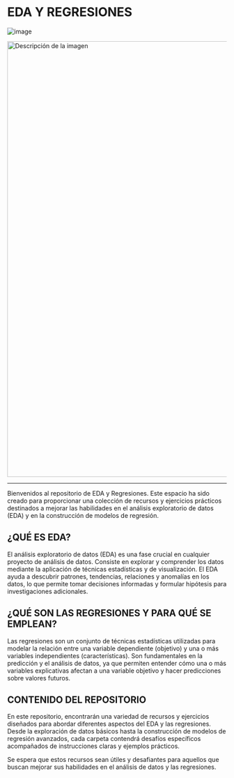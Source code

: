 # EDA Y REGRESIONES
![image](https://github.com/GsusSant/Possum-Regression-/assets/161477129/ca171e78-bb56-4ec3-af8a-87683dd64ff2)

<img src="https://github.com/GsusSant/Possum-Regression-/assets/161477129/11b7efc7-37bb-4735-9396-3c16afb6a620" alt="Descripción de la imagen" style="width: 1000px;">

********************
Bienvenidos al repositorio de EDA y Regresiones. Este espacio ha sido creado para proporcionar una colección de recursos y ejercicios prácticos destinados a mejorar las habilidades en el análisis exploratorio de datos (EDA) y en la construcción de modelos de regresión.

## ¿QUÉ ES EDA?
El análisis exploratorio de datos (EDA) es una fase crucial en cualquier proyecto de análisis de datos. Consiste en explorar y comprender los datos mediante la aplicación de técnicas estadísticas y de visualización. El EDA ayuda a descubrir patrones, tendencias, relaciones y anomalías en los datos, lo que permite tomar decisiones informadas y formular hipótesis para investigaciones adicionales.

## ¿QUÉ SON LAS REGRESIONES Y PARA QUÉ SE EMPLEAN?
Las regresiones son un conjunto de técnicas estadísticas utilizadas para modelar la relación entre una variable dependiente (objetivo) y una o más variables independientes (características). Son fundamentales en la predicción y el análisis de datos, ya que permiten entender cómo una o más variables explicativas afectan a una variable objetivo y hacer predicciones sobre valores futuros.

## CONTENIDO DEL REPOSITORIO
En este repositorio, encontrarán una variedad de recursos y ejercicios diseñados para abordar diferentes aspectos del EDA y las regresiones. Desde la exploración de datos básicos hasta la construcción de modelos de regresión avanzados, cada carpeta contendrá desafíos específicos acompañados de instrucciones claras y ejemplos prácticos.


Se espera que estos recursos sean útiles y desafiantes para aquellos que buscan mejorar sus habilidades en el análisis de datos y las regresiones.
